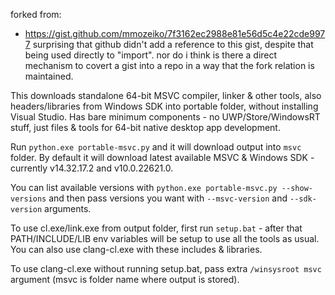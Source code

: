 forked from:
* https://gist.github.com/mmozeiko/7f3162ec2988e81e56d5c4e22cde9977
surprising that github didn't add a reference to this gist, despite that being used directly to "import".
nor do i think is there a direct mechanism to covert a gist into a repo in a way that the fork relation is maintained.

This downloads standalone 64-bit MSVC compiler, linker & other tools, also headers/libraries from Windows SDK into portable folder, without installing Visual Studio. Has bare minimum components - no UWP/Store/WindowsRT stuff, just files & tools for 64-bit native desktop app development.

Run `python.exe portable-msvc.py` and it will download output into `msvc` folder. By default it will download latest available MSVC & Windows SDK - currently v14.32.17.2 and v10.0.22621.0.

You can list available versions with `python.exe portable-msvc.py --show-versions` and then pass versions you want with `--msvc-version` and `--sdk-version` arguments.

To use cl.exe/link.exe from output folder, first run `setup.bat` - after that PATH/INCLUDE/LIB env variables will be setup to use all the tools as usual. You can also use clang-cl.exe with these includes & libraries.

To use clang-cl.exe without running setup.bat, pass extra `/winsysroot msvc` argument (msvc is folder name where output is stored).
